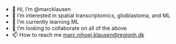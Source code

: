 - 👋 Hi, I’m @marcklausen
- 👀 I’m interested in spatial transcriptomics, glioblastoma, and ML
- 🌱 I’m currently learning ML
- 💞️ I’m looking to collaborate on all of the above
- 📫 How to reach me marc.nihoej.klausen@regionh.dk

<!---
marcklausen/marcklausen is a ✨ special ✨ repository because its `README.md` (this file) appears on your GitHub profile.
You can click the Preview link to take a look at your changes.
--->
